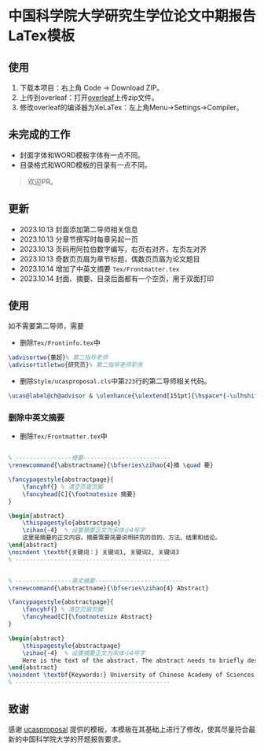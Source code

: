 # 中国科学院大学研究生学位论文中期报告LaTex模板

## 使用
1. 下载本项目：右上角 Code -> Download ZIP。
2. 上传到overleaf：打开[overleaf](https://www.overleaf.com/)上传zip文件。
3. 修改overleaf的编译器为XeLaTex：左上角Menu->Settings->Compiler。

## 未完成的工作
+ 封面字体和WORD模板字体有一点不同。
+ 目录格式和WORD模板的目录有一点不同。

> 欢迎PR。

## 更新
+ 2023.10.13 封面添加第二导师相关信息
+ 2023.10.13 分章节撰写时每章另起一页
+ 2023.10.13 页码用阿拉伯数字编写，右页右对齐，左页左对齐
+ 2023.10.13 奇数页页眉为章节标题，偶数页页眉为论文题目
+ 2023.10.14 增加了中英文摘要 `Tex/Frontmatter.tex`
+ 2023.10.14 封面、摘要、目录后面都有一个空页，用于双面打印


## 使用

如不需要第二导师，需要
+ 删除`Tex/Frontinfo.tex`中
```latex
\advisortwo{董超}% 第二指导老师
\advisortitletwo{研究员}% 第二指导老师职务
```
+ 删除`Style/ucasproposal.cls`中第`223`行的第二导师相关代码。
```latex
\ucas@label@ch@advisor & \ulenhance{\ulextend[151pt]{\hspace*{-\ulhshift}\ucas@value@ch@advisortwo}}\ucas@label@ch@advisortitle\ulenhance{\ulextend[170pt]{\hspace*{-\ulhshift}\ucas@value@ch@advisortitletwo}}\\
```

### 删除中英文摘要

+ 删除`Tex/Frontmatter.tex`中
```latex

% ----------------摘要-------------------------
\renewcommand{\abstractname}{\bfseries\zihao{4}摘 \quad 要}

\fancypagestyle{abstractpage}{
    \fancyhf{} % 清空页眉页脚
    \fancyhead[C]{\footnotesize 摘要}
}

\begin{abstract}
    \thispagestyle{abstractpage}
    \zihao{-4}  % 设置摘要正文为宋体小4号字
    这里是摘要的正文内容。摘要需要简要说明研究的目的、方法、结果和结论。
\end{abstract}
\noindent \textbf{关键词：} 关键词1, 关键词2, 关键词3
% --------------------------------------------


% ----------------英文摘要-------------------------
\renewcommand{\abstractname}{\bfseries\zihao{4} Abstract}

\fancypagestyle{abstractpage}{
    \fancyhf{} % 清空页眉页脚
    \fancyhead[C]{\footnotesize Abstract}
}

\begin{abstract}
    \thispagestyle{abstractpage}
    \zihao{-4}  % 设置摘要正文为宋体小4号字
    Here is the text of the abstract. The abstract needs to briefly describe the purpose, methods, results, and conclusions of the study.
\end{abstract}
\noindent \textbf{Keywords:} University of Chinese Academy of Sciences (UCAS), Thesis,
% --------------------------------------------


```
## 致谢
感谢 [ucasproposal](https://github.com/mohuangrui/ucasproposal) 提供的模板，本模板在其基础上进行了修改，使其尽量符合最新的中国科学院大学的开题报告要求。
